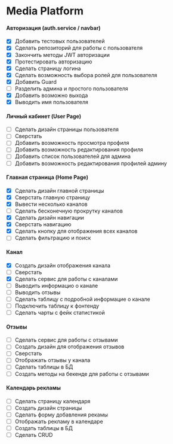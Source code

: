 # Media Platform

#### Авторизация (auth.service / navbar)
  - [x] Добавить тестовых пользователей
  - [x] Сделать репозиторий для работы с пользователя
  - [x] Закончить методы JWT авторизации
  - [x] Протестировать авторизацию
  - [x] Сделать страницу логина
  - [x] Сделать возможность выбора ролей для пользователя
  - [x] Добавить Guard 
  - [ ] Разделить админа и простого пользователя
  - [x] Добавить возможно выхода
  - [x] Выводить имя пользователя
  
#### Личный кабинет (User Page)
  - [ ] Сделать дизайн страницы пользователя
  - [ ] Сверстать
  - [ ] Добавить возможность просмотра профиля
  - [ ] Добавить возможность редактирования профиля
  - [ ] Добавить список пользователей для админа
  - [ ] Добавить возможность редактирования профилей админу
  
#### Главная страница (Home Page)
  - [x] Сделать дизайн главной страницы
  - [x] Сверстать главную страницу
  - [x] Вывести несколько каналов
  - [ ] Сделать бесконечную прокрутку каналов
  - [x] Сделать дизайн навигации
  - [x] Сверстать навигацию
  - [x] Сделать кнопку для отображения всех каналов
  - [ ] Сделать фильтрацию и поиск
  
#### Канал
  - [x] Создать дизайн отображения канала
  - [ ] Сверстать
  - [x] Сделать сервис для работы с каналами
  - [ ] Выводить информацио о канале
  - [ ] Выводить отзывы
  - [ ] Сделать таблицу с подробной информацие   о канале
  - [ ] Подключить таблицу к фонтенду
  - [ ] Сделать чарты с фейк статистикой 
  
#### Отзывы
  - [ ] Сделать сервис для работы с отзывами
  - [ ] Создать дизайн для отображения отзывов
  - [ ] Сверстать
  - [ ] Отображать отзывы у канала
  - [ ] Сделать таблицы в БД
  - [ ] Создать методы на бекенде для работы с отзывами  
  
#### Календарь рекламы
  - [ ] Сделать страницу календаря
  - [ ] Создать дизайн страницы
  - [ ] Сделать форму добавления рекамы
  - [ ] Отображать рекламу в календаре
  - [ ] Создать таблицы в БД
  - [ ] Сделать CRUD
